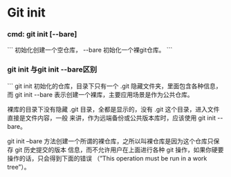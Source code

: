 <h1>Git init</h1>

<h3>cmd: git init [--bare]</h3>
```
初始化创建一个空仓库， --bare 初始化一个裸git仓库。
```

<h3>git init 与git init --bare区别</h3>
```
git init 初始化的仓库，目录下只有一个 .git 隐藏文件夹，里面包含各种信息，而 git init --bare 
表示创建一个裸库，主要应用场景是作为公共仓库。

裸库的目录下没有隐藏 .git 目录，全都是显示的，没有 .git 这个目录，进入文件直接是文件内容，一般
来讲，作为远端备份或公共版本库时，应该使用 git init --bare。

git init –bare 方法创建一个所谓的裸仓库，之所以叫裸仓库是因为这个仓库只保存 git 历史提交的版本
信息，而不允许用户在上面进行各种 git 操作，如果你硬要操作的话，只会得到下面的错误
（”This operation must be run in a work tree”）。
```